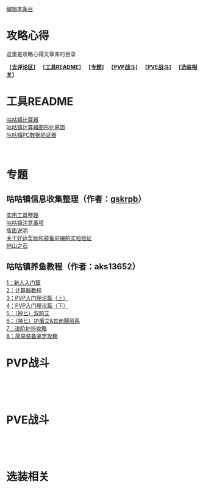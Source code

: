 [编辑本条目](https://github.com/GuguTown/Wiki/edit/main/article/index.md)
# 攻略心得
这里是攻略心得文章库的目录

【[**去评论区**](#讨论)】 【[**工具README**](#工具readme)】 【[**专题**](#专题)】 【[**PVP战斗**](#pvp战斗)】 【[**PVE战斗**](#pve战斗)】 【[**选装相关**](#选装相关)】 

# 工具README
[咕咕镇计算器](calc_README.md)   
[咕咕镇计算器图形化界面](calcgui_README.md)   
[咕咕镇PC数据验证器](pcauth_README.md)   
[]()   
[]()   
[]()   
# 专题
## 咕咕镇信息收集整理（作者：[gskrpb](https://github.com/gskrpb)）
[实用工具整理](gskrpb/.md)   
[咕咕镇注意事项](gskrpb/咕咕镇注意事项.md)   
[版面说明](gskrpb/版面说明.md)   
[关于好运奖励和装备前缀的实验验证](gskrpb/关于好运奖励和装备前缀的实验验证.md)   
[他山之石](gskrpb/他山之石.md)   
## 咕咕镇养鱼教程（作者：aks13652）
[1：新人入门篇](aks13652/养鱼教程/1.md)   
[2：计算器教程](aks13652/养鱼教程/2.md)   
[3：PVP入门理论篇（上）](aks13652/养鱼教程/3.md)   
[4：PVP入门理论篇（下）](aks13652/养鱼教程/4.md)   
[5：（神匕）双防艾](aks13652/养鱼教程/5.md)   
[6：（神匕）护盾艾&其他飓风系](aks13652/养鱼教程/6.md)   
[7：进阶护符攻略](aks13652/养鱼教程/7.md)   
[8：简易装备鉴定攻略](aks13652/养鱼教程/8.md)   
[]()   
# PVP战斗
[]()   
[]()   
[]()   
[]()   
# PVE战斗
[]()   
[]()   
[]()   
[]()   
# 选装相关
[]()   
[]()   
[]()   
[]()   
